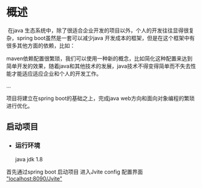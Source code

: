 # 概述

​	在java 生态系统中，除了很适合企业开发的项目以外，个人的开发往往显得很复杂，spring boot虽然是一套可以减少java 开发成本的框架，但是在这个框架中有很多其他方面的依赖，比如：

​	maven依赖配置很繁琐，我们可以使用一种新的概念，比如简化这种配置来达到简单开发的效果，随着java和其他技术的发展，java技术不得变得简单而不失去性能才能适应适应企业和个人的开发工作。

...

 项目将建立在spring boot的基础之上，完成java web方向和面向对象编程的繁琐进行优化。

## 启动项目

- ### 运行环境

  java jdk 1.8

首先通过spring boot 启动项目 进入Jvite config 配置界面 ["localhost:8090/Jvite"]()